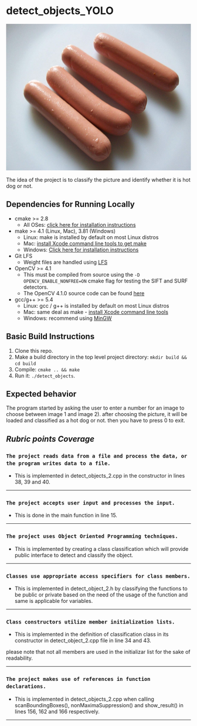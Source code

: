 # detect_objects_YOLO

<img src="images/hotdog.png" width="600" height="400" />

The idea of the project is to classify the picture and identify whether it is hot dog or not.

## Dependencies for Running Locally
* cmake >= 2.8
  * All OSes: [click here for installation instructions](https://cmake.org/install/)
* make >= 4.1 (Linux, Mac), 3.81 (Windows)
  * Linux: make is installed by default on most Linux distros
  * Mac: [install Xcode command line tools to get make](https://developer.apple.com/xcode/features/)
  * Windows: [Click here for installation instructions](http://gnuwin32.sourceforge.net/packages/make.htm)
* Git LFS
  * Weight files are handled using [LFS](https://git-lfs.github.com/)
* OpenCV >= 4.1
  * This must be compiled from source using the `-D OPENCV_ENABLE_NONFREE=ON` cmake flag for testing the SIFT and SURF detectors.
  * The OpenCV 4.1.0 source code can be found [here](https://github.com/opencv/opencv/tree/4.1.0)
* gcc/g++ >= 5.4
  * Linux: gcc / g++ is installed by default on most Linux distros
  * Mac: same deal as make - [install Xcode command line tools](https://developer.apple.com/xcode/features/)
  * Windows: recommend using [MinGW](http://www.mingw.org/)

## Basic Build Instructions

1. Clone this repo.
2. Make a build directory in the top level project directory: `mkdir build && cd build`
3. Compile: `cmake .. && make`
4. Run it: `./detect_objects`.


## Expected behavior
The program started by asking the user to enter a number for an image to choose between image 1 and image 2).
after choosing the picture, it will be loaded and classified as a hot dog or not. 
then you have to press 0 to exit.


## ***Rubric points Coverage***

### `The project reads data from a file and process the data, or the program writes data to a file.` 
- This is implemented in detect_objects_2.cpp in the constructor in lines 38, 39 and 40. 
___


### `The project accepts user input and processes the input.` 
- This is done in the main function in line 15.

---

### `The project uses Object Oriented Programming techniques.` 
- This is implemented by creating a class classification which will provide public interface to detect and classify the object.

---

### `Classes use appropriate access specifiers for class members.` 
- This is implemented in detect_object_2.h by classifying the functions to be public or private based on the need of the usage of the function and same is applicable for variables.


---
### `Class constructors utilize member initialization lists.` 
- This is implemented in the definition of classification class in its constructor in detect_object_2.cpp file in line 34 and 43.

please note that not all members are used in the initializar list for the sake of readability.

---

### `The project makes use of references in function declarations.` 
- This is implemented in detect_objects_2.cpp when calling scanBoundingBoxes(), nonMaximaSuppression() and show_result() in lines 156, 162 and 166 respectively.

---








